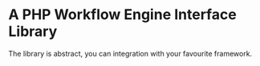 A PHP Workflow Engine Interface Library
=======================================

The library is abstract, you can integration with your favourite framework.